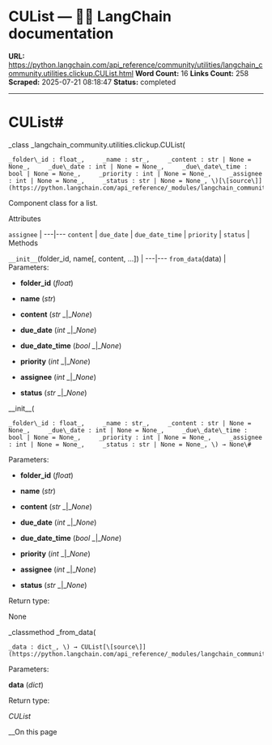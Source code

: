 # CUList — 🦜🔗 LangChain  documentation

**URL:** https://python.langchain.com/api_reference/community/utilities/langchain_community.utilities.clickup.CUList.html
**Word Count:** 16
**Links Count:** 258
**Scraped:** 2025-07-21 08:18:47
**Status:** completed

---

# CUList\#

_class _langchain\_community.utilities.clickup.CUList\(

    _folder\_id : float_,     _name : str_,     _content : str | None = None_,     _due\_date : int | None = None_,     _due\_date\_time : bool | None = None_,     _priority : int | None = None_,     _assignee : int | None = None_,     _status : str | None = None_, \)[\[source\]](https://python.langchain.com/api_reference/_modules/langchain_community/utilities/clickup.html#CUList)\#     

Component class for a list.

Attributes

`assignee` |    ---|---   `content` |    `due_date` |    `due_date_time` |    `priority` |    `status` |       Methods

`__init__`\(folder\_id, name\[, content, ...\]\) |    ---|---   `from_data`\(data\) |       Parameters:     

  * **folder\_id** \(_float_\)

  * **name** \(_str_\)

  * **content** \(_str_ _|__None_\)

  * **due\_date** \(_int_ _|__None_\)

  * **due\_date\_time** \(_bool_ _|__None_\)

  * **priority** \(_int_ _|__None_\)

  * **assignee** \(_int_ _|__None_\)

  * **status** \(_str_ _|__None_\)

\_\_init\_\_\(

    _folder\_id : float_,     _name : str_,     _content : str | None = None_,     _due\_date : int | None = None_,     _due\_date\_time : bool | None = None_,     _priority : int | None = None_,     _assignee : int | None = None_,     _status : str | None = None_, \) → None\#     

Parameters:     

  * **folder\_id** \(_float_\)

  * **name** \(_str_\)

  * **content** \(_str_ _|__None_\)

  * **due\_date** \(_int_ _|__None_\)

  * **due\_date\_time** \(_bool_ _|__None_\)

  * **priority** \(_int_ _|__None_\)

  * **assignee** \(_int_ _|__None_\)

  * **status** \(_str_ _|__None_\)

Return type:     

None

_classmethod _from\_data\(

    _data : dict_, \) → CUList[\[source\]](https://python.langchain.com/api_reference/_modules/langchain_community/utilities/clickup.html#CUList.from_data)\#     

Parameters:     

**data** \(_dict_\)

Return type:     

_CUList_

__On this page